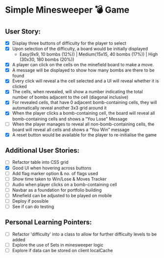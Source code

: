 # Simple Minesweeper 💣 Game

## User Story:

- [x] Display three buttons of difficulty for the player to select
- [x] Upon selection of the difficulty, a board would be initially displayed
  - Easy(9x9, 10 bombs (12%)) | Medium(15x15, 40 bombs (17%)) | High (30x30, 180 bombs (20%))
- [x] A player can click on the cells on the minefield board to make a move.
- [x] A message will be displayed to show how many bombs are there to be found
- [x] Every click will reveal a the cell selected and a UI will reveal whether it is clicked
- [x] The cells, when revealed, will show a number indicating the total number of bombs adjacent to the cell (diagonal inclusive)
- [x] For revealed cells, that have 0 adjacent bomb-containing cells, they will automatically reveal another 3x3 grid around it
- [x] When the player clicks a bomb-containing cell, the board will reveal all bomb-containing cells and shows a “You Lose” Message
- [ ] When the player manages to reveal all non-bomb-containing cells, the board will reveal all cells and shows a “You Win” message
- [x] A reset button would be available for the player to re-initialise the game

## Additional User Stories:

- [ ] Refactor table into CSS grid
- [x] Good UI when hovering across buttons
- [ ] Add flag marker option & no. of flags used
- [ ] Show time taken to Win/Lose & Moves Tracker
- [ ] Audio when player clicks on a bomb-containing cell
- [ ] Navbar as a foundation for portfolio building
- [ ] Minefield can be adjusted to be played on mobile
- [ ] Deploy if possible
- [ ] See if can do testing

## Personal Learning Pointers:

- [ ] Refactor 'difficulty' into a class to allow for further difficulty levels to be added
- [ ] Explore the use of Sets in minesweeper logic
- [ ] Explore if data can be stored on client localCache

